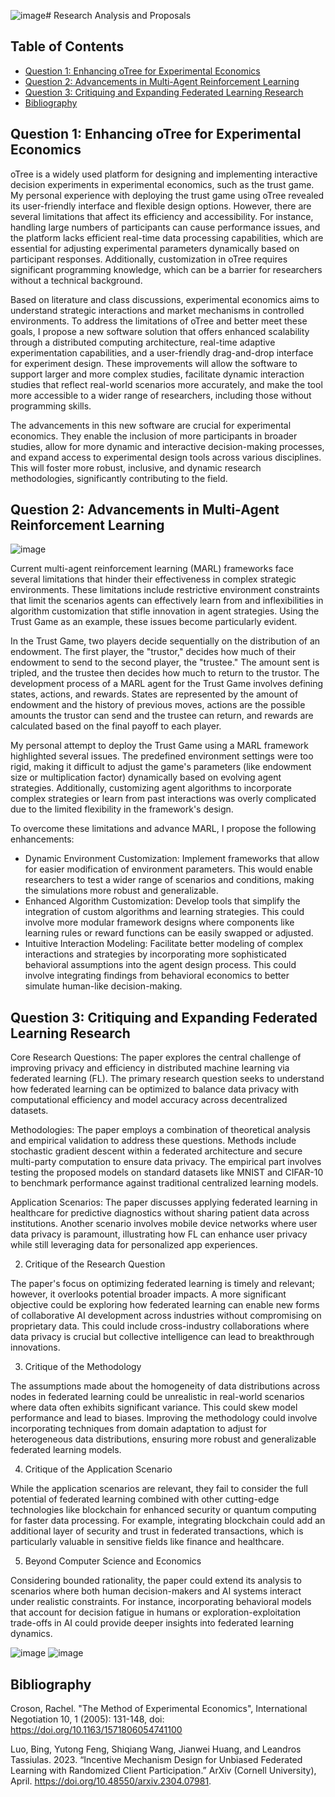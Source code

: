 ![image](https://github.com/IvanLiIV/CS206-Computational-Microeconomics/assets/107166755/95755a39-5306-4bab-ba87-36cfb0c33fa0)# Research Analysis and Proposals

## Table of Contents
- [Question 1: Enhancing oTree for Experimental Economics](#question-1-enhancing-otree-for-experimental-economics)
- [Question 2: Advancements in Multi-Agent Reinforcement Learning](#question-2-advancements-in-multi-agent-reinforcement-learning)
- [Question 3: Critiquing and Expanding Federated Learning Research](#question-3-critiquing-and-expanding-federated-learning-research)
- [Bibliography](#bibliography)

## Question 1: Enhancing oTree for Experimental Economics

oTree is a widely used platform for designing and implementing interactive decision experiments in experimental economics, such as the trust game. My personal experience with deploying the trust game using oTree revealed its user-friendly interface and flexible design options. However, there are several limitations that affect its efficiency and accessibility. For instance, handling large numbers of participants can cause performance issues, and the platform lacks efficient real-time data processing capabilities, which are essential for adjusting experimental parameters dynamically based on participant responses. Additionally, customization in oTree requires significant programming knowledge, which can be a barrier for researchers without a technical background.

Based on literature and class discussions, experimental economics aims to understand strategic interactions and market mechanisms in controlled environments. To address the limitations of oTree and better meet these goals, I propose a new software solution that offers enhanced scalability through a distributed computing architecture, real-time adaptive experimentation capabilities, and a user-friendly drag-and-drop interface for experiment design. These improvements will allow the software to support larger and more complex studies, facilitate dynamic interaction studies that reflect real-world scenarios more accurately, and make the tool more accessible to a wider range of researchers, including those without programming skills.

The advancements in this new software are crucial for experimental economics. They enable the inclusion of more participants in broader studies, allow for more dynamic and interactive decision-making processes, and expand access to experimental design tools across various disciplines. This will foster more robust, inclusive, and dynamic research methodologies, significantly contributing to the field.

## Question 2: Advancements in Multi-Agent Reinforcement Learning

![image](https://github.com/IvanLiIV/CS206-Computational-Microeconomics/assets/107166755/d46a2890-ef27-4da5-a9ca-6c8b0e4004ad)


Current multi-agent reinforcement learning (MARL) frameworks face several limitations that hinder their effectiveness in complex strategic environments. These limitations include restrictive environment constraints that limit the scenarios agents can effectively learn from and inflexibilities in algorithm customization that stifle innovation in agent strategies. Using the Trust Game as an example, these issues become particularly evident.

In the Trust Game, two players decide sequentially on the distribution of an endowment. The first player, the "trustor," decides how much of their endowment to send to the second player, the "trustee." The amount sent is tripled, and the trustee then decides how much to return to the trustor. The development process of a MARL agent for the Trust Game involves defining states, actions, and rewards. States are represented by the amount of endowment and the history of previous moves, actions are the possible amounts the trustor can send and the trustee can return, and rewards are calculated based on the final payoff to each player.

My personal attempt to deploy the Trust Game using a MARL framework highlighted several issues. The predefined environment settings were too rigid, making it difficult to adjust the game's parameters (like endowment size or multiplication factor) dynamically based on evolving agent strategies. Additionally, customizing agent algorithms to incorporate complex strategies or learn from past interactions was overly complicated due to the limited flexibility in the framework's design.

To overcome these limitations and advance MARL, I propose the following enhancements:

- Dynamic Environment Customization: Implement frameworks that allow for easier modification of environment parameters. This would enable researchers to test a wider range of scenarios and conditions, making the simulations more robust and generalizable.
- Enhanced Algorithm Customization: Develop tools that simplify the integration of custom algorithms and learning strategies. This could involve more modular framework designs where components like learning rules or reward functions can be easily swapped or adjusted.
- Intuitive Interaction Modeling: Facilitate better modeling of complex interactions and strategies by incorporating more sophisticated behavioral assumptions into the agent design process. This could involve integrating findings from behavioral economics to better simulate human-like decision-making.

## Question 3: Critiquing and Expanding Federated Learning Research


Core Research Questions: The paper explores the central challenge of improving privacy and efficiency in distributed machine learning via federated learning (FL). The primary research question seeks to understand how federated learning can be optimized to balance data privacy with computational efficiency and model accuracy across decentralized datasets.

Methodologies: The paper employs a combination of theoretical analysis and empirical validation to address these questions. Methods include stochastic gradient descent within a federated architecture and secure multi-party computation to ensure data privacy. The empirical part involves testing the proposed models on standard datasets like MNIST and CIFAR-10 to benchmark performance against traditional centralized learning models.

Application Scenarios: The paper discusses applying federated learning in healthcare for predictive diagnostics without sharing patient data across institutions. Another scenario involves mobile device networks where user data privacy is paramount, illustrating how FL can enhance user privacy while still leveraging data for personalized app experiences.

2. Critique of the Research Question

The paper's focus on optimizing federated learning is timely and relevant; however, it overlooks potential broader impacts. A more significant objective could be exploring how federated learning can enable new forms of collaborative AI development across industries without compromising on proprietary data. This could include cross-industry collaborations where data privacy is crucial but collective intelligence can lead to breakthrough innovations.

3. Critique of the Methodology

The assumptions made about the homogeneity of data distributions across nodes in federated learning could be unrealistic in real-world scenarios where data often exhibits significant variance. This could skew model performance and lead to biases. Improving the methodology could involve incorporating techniques from domain adaptation to adjust for heterogeneous data distributions, ensuring more robust and generalizable federated learning models.

4. Critique of the Application Scenario

While the application scenarios are relevant, they fail to consider the full potential of federated learning combined with other cutting-edge technologies like blockchain for enhanced security or quantum computing for faster data processing. For example, integrating blockchain could add an additional layer of security and trust in federated transactions, which is particularly valuable in sensitive fields like finance and healthcare.

5. Beyond Computer Science and Economics

Considering bounded rationality, the paper could extend its analysis to scenarios where both human decision-makers and AI systems interact under realistic constraints. For instance, incorporating behavioral models that account for decision fatigue in humans or exploration-exploitation trade-offs in AI could provide deeper insights into federated learning dynamics.

![image](https://github.com/IvanLiIV/CS206-Computational-Microeconomics/assets/107166755/cbcba79f-16a5-4f83-a568-b340cc756602)
![image](https://github.com/IvanLiIV/CS206-Computational-Microeconomics/assets/107166755/226ea547-2cb4-4294-84ea-3eb1e1518e04)


## Bibliography ##
Croson, Rachel. "The Method of Experimental Economics", International Negotiation 10, 1 (2005): 131-148, doi: https://doi.org/10.1163/1571806054741100

Luo, Bing, Yutong Feng, Shiqiang Wang, Jianwei Huang, and Leandros Tassiulas. 2023. “Incentive Mechanism Design for Unbiased Federated Learning with Randomized Client Participation.” ArXiv (Cornell University), April. https://doi.org/10.48550/arxiv.2304.07981.

